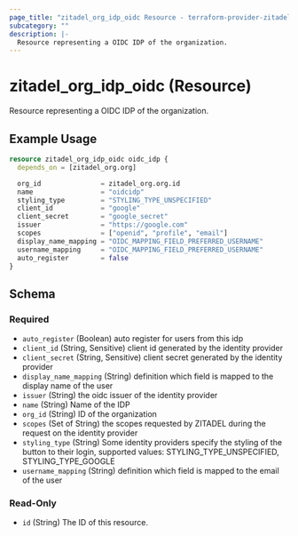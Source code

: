 ```yaml
---
page_title: "zitadel_org_idp_oidc Resource - terraform-provider-zitadel"
subcategory: ""
description: |-
  Resource representing a OIDC IDP of the organization.
---
```


# zitadel_org_idp_oidc (Resource)

Resource representing a OIDC IDP of the organization.

## Example Usage

```terraform
resource zitadel_org_idp_oidc oidc_idp {
  depends_on = [zitadel_org.org]

  org_id               = zitadel_org.org.id
  name                 = "oidcidp"
  styling_type         = "STYLING_TYPE_UNSPECIFIED"
  client_id            = "google"
  client_secret        = "google_secret"
  issuer               = "https://google.com"
  scopes               = ["openid", "profile", "email"]
  display_name_mapping = "OIDC_MAPPING_FIELD_PREFERRED_USERNAME"
  username_mapping     = "OIDC_MAPPING_FIELD_PREFERRED_USERNAME"
  auto_register        = false
}
```

<!-- schema generated by tfplugindocs -->
## Schema

### Required

- `auto_register` (Boolean) auto register for users from this idp
- `client_id` (String, Sensitive) client id generated by the identity provider
- `client_secret` (String, Sensitive) client secret generated by the identity provider
- `display_name_mapping` (String) definition which field is mapped to the display name of the user
- `issuer` (String) the oidc issuer of the identity provider
- `name` (String) Name of the IDP
- `org_id` (String) ID of the organization
- `scopes` (Set of String) the scopes requested by ZITADEL during the request on the identity provider
- `styling_type` (String) Some identity providers specify the styling of the button to their login, supported values: STYLING_TYPE_UNSPECIFIED, STYLING_TYPE_GOOGLE
- `username_mapping` (String) definition which field is mapped to the email of the user

### Read-Only

- `id` (String) The ID of this resource.